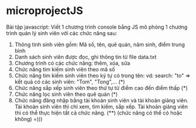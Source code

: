 # microprojectJS
Bài tập javascript:
Viết 1 chương trình console bằng JS mô phỏng 1 chương trình quản lý sinh viên với các chức năng sau:
1. Thông tinh sinh viên gồm: Mã số, tên, quê quán, năm sinh, điểm trung bình
2. Danh sách sinh viên được đọc, ghi thông tin từ file data.txt
3. Chương trình có các chức năng: thêm, xóa, sửa
4. Chức năng tìm kiếm sinh viên theo mã số
5. Chức năng tìm kiếm sinh viên theo ký tự có trong tên: vd: search: "to" => kết quả có các sinh viên: "Tom", "Tong",... (*)
6. Chức năng sắp xếp sinh viên theo thứ tự từ điểm cao đến điểm thấp (*)
7. Chức năng lọc sinh viên theo quê quán (*)
8. Chức năng đăng nhập bằng tài khoản sinh viên và tài khoản giảng viên. Tài khoản sinh viên thì chỉ xem, tìm kiếm, sắp xếp. Tài khoản giảng viên thì có thể thực hiện tất cả chức năng. (**) (chức năng có thể có hoặc không) =)))

